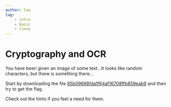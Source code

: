 ```yaml
---
author: lew
tag:
    - intro
    - basic
    - linux
---
```

Cryptography and OCR
============================

You have been given an image of some text...It looks like random characters, but there is something there...

Start by downloading the file [95b09698fda1f64af16708ffb859eab9](target/95b09698fda1f64af16708ffb859eab9) and then try to get the flag.

Check out the hints if you feel a need for them.
